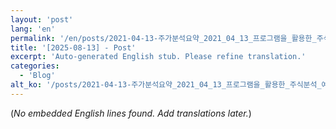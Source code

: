 ```yaml
---
layout: 'post'
lang: 'en'
permalink: '/en/posts/2021-04-13-주가분석요약_2021_04_13_프로그램을_활용한_주식분석_예상결과_20_02_07/'
title: '[2025-08-13] - Post'
excerpt: 'Auto-generated English stub. Please refine translation.'
categories:
  - 'Blog'
alt_ko: '/posts/2021-04-13-주가분석요약_2021_04_13_프로그램을_활용한_주식분석_예상결과_20_02_07/'
---
```


(*No embedded English lines found. Add translations later.*)

